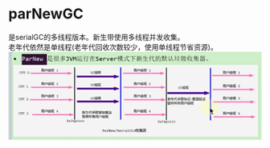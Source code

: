 # parNewGC
是serialGC的多线程版本。新生带使用多线程并发收集。  
老年代依然是单线程(老年代回收次数较少，使用单线程节省资源)。
![img.png](../images/jvm-50-01.png)